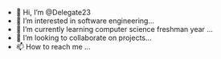 - 👋 Hi, I’m @Delegate23
- 👀 I’m interested in software engineering...
- 🌱 I’m currently learning computer science freshman year ...
- 💞️ I’m looking to collaborate on projects...
- 📫 How to reach me ...

<!---
Delegate23/Delegate23 is a ✨ special ✨ repository because its `README.md` (this file) appears on your GitHub profile.
You can click the Preview link to take a look at your changes.
--->

